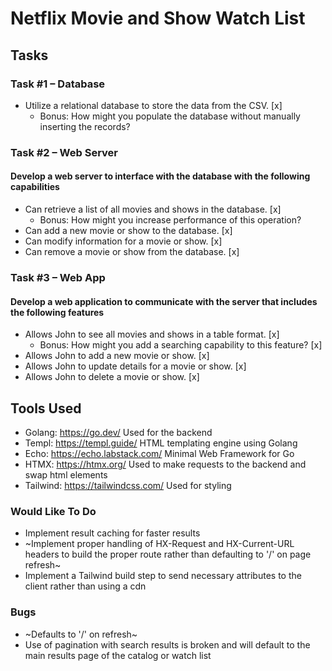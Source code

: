 # Netflix Movie and Show Watch List

## Tasks

### Task #1 – Database
- Utilize a relational database to store the data from the CSV. [x]
  + Bonus: How might you populate the database without manually inserting the records?

### Task #2 – Web Server

#### Develop a web server to interface with the database with the following capabilities

- Can retrieve a list of all movies and shows in the database. [x]
    + Bonus: How might you increase performance of this operation?
- Can add a new movie or show to the database. [x]
- Can modify information for a movie or show. [x]
- Can remove a movie or show from the database. [x]
 
### Task #3 – Web App

#### Develop a web application to communicate with the server that includes the following features

- Allows John to see all movies and shows in a table format. [x]
    + Bonus: How might you add a searching capability to this feature? [x]
- Allows John to add a new movie or show. [x]
- Allows John to update details for a movie or show. [x]
- Allows John to delete a movie or show. [x]

## Tools Used

- Golang: https://go.dev/ Used for the backend
- Templ: https://templ.guide/ HTML templating engine using Golang
- Echo: https://echo.labstack.com/ Minimal Web Framework for Go
- HTMX: https://htmx.org/ Used to make requests to the backend and swap html elements
- Tailwind: https://tailwindcss.com/ Used for styling

### Would Like To Do
- Implement result caching for faster results
- ~Implement proper handling of HX-Request and HX-Current-URL headers to build the proper route rather than defaulting to '/' on page refresh~
- Implement a Tailwind build step to send necessary attributes to the client rather than using a cdn

### Bugs
- ~Defaults to '/' on refresh~
- Use of pagination with search results is broken and will default to the main results page of the catalog or watch list
